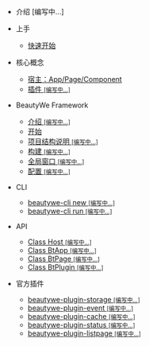 
- 介绍 [编写中...]
- 上手

    - [快速开始](contents/quick-start.md)

- 核心概念

    - [宿主：App/Page/Component](contents/concept/the-host.md)
    - [插件 <small>[编写中...]</small>](contents/concept/plugin.md)

- BeautyWe Framework

    - [介绍 <small>[编写中...]</small>]()
    - [开始](contents/beautywe-framework/start.md)
    - [项目结构说明 <small>[编写中...]</small>]()
    - [构建 <small>[编写中...]</small>]()
    - [全局窗口 <small>[编写中...]</small>](contents/beautywe-framework/global-view.md)
    - [配置 <small>[编写中...]</small>]()

- CLI

    - [beautywe-cli new <small>[编写中...]</small>]()
    - [beautywe-cli run <small>[编写中...]</small>]()

- API

    - [Class Host <small>[编写中...]</small>]()
    - [Class BtApp <small>[编写中...]</small>]()
    - [Class BtPage <small>[编写中...]</small>]()
    - [Class BtPlugin <small>[编写中...]</small>]()

- 官方插件

    - [beautywe-plugin-storage <small>[编写中...]</small>]()
    - [beautywe-plugin-event <small>[编写中...]</small>]()
    - [beautywe-plugin-cache <small>[编写中...]</small>]()
    - [beautywe-plugin-status <small>[编写中...]</small>]()
    - [beautywe-plugin-listpage <small>[编写中...]</small>]()

